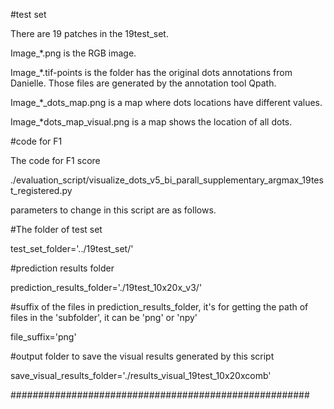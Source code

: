 #test set

There are 19 patches in the 19test_set.

Image_*.png is the RGB image.

Image_*.tif-points  is the folder has the original dots annotations from Danielle. Those files are generated by the annotation tool Qpath.

Image_*_dots_map.png is a map where dots locations have different values. 

Image_*dots_map_visual.png is a map shows the location of all dots.

#code for F1

The code for F1 score

./evaluation_script/visualize_dots_v5_bi_parall_supplementary_argmax_19test_registered.py

parameters to change in this script are as follows.

#The folder of test set

test_set_folder='../19test_set/'

#prediction results folder

prediction_results_folder='./19test_10x20x_v3/'

#suffix of the files in prediction_results_folder, it's for getting the path of files in the 'subfolder', it can be 'png' or 'npy'

file_suffix='png'

#output folder to save the visual results generated by this script

save_visual_results_folder='./results_visual_19test_10x20xcomb'

######################################################


